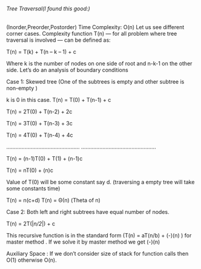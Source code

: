 
###### Tree Traversal(I found this good:)
(Inorder,Preorder,Postorder)
Time Complexity: O(n)
Let us see different corner cases.
Complexity function T(n) — for all problem where tree traversal is involved — can be defined as:

T(n) = T(k) + T(n – k – 1) + c

Where k is the number of nodes on one side of root and n-k-1 on the other side.
Let’s do an analysis of boundary conditions

Case 1: Skewed tree (One of the subtrees is empty and other subtree is non-empty )

k is 0 in this case.
T(n) = T(0) + T(n-1) + c

T(n) = 2T(0) + T(n-2) + 2c

T(n) = 3T(0) + T(n-3) + 3c

T(n) = 4T(0) + T(n-4) + 4c

…………………………………………
………………………………………….

T(n) = (n-1)T(0) + T(1) + (n-1)c

T(n) = nT(0) + (n)c

Value of T(0) will be some constant say d. (traversing a empty tree will take some constants time)

T(n) = n(c+d)
T(n) = Θ(n) (Theta of n)

Case 2: Both left and right subtrees have equal number of nodes.

T(n) = 2T(|_n/2_|) + c

This recursive function is in the standard form (T(n) = aT(n/b) + (-)(n) ) for master method .
If we solve it by master method we get (-)(n)

Auxiliary Space : If we don’t consider size of stack for function calls then O(1) otherwise O(n).
